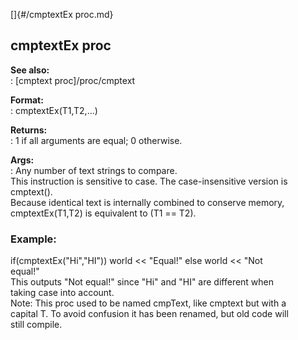 []{#/cmptextEx proc.md}    
## cmptextEx proc    
**See also:**    
:   [cmptext proc]/proc/cmptext    
<!-- -->    
**Format:**    
:   cmptextEx(T1,T2,\...)    
<!-- -->    
**Returns:**    
:   1 if all arguments are equal; 0 otherwise.    
<!-- -->    
**Args:**    
:   Any number of text strings to compare.    
This instruction is sensitive to case. The case-insensitive version is    
cmptext().    
Because identical text is internally combined to conserve memory,    
cmptextEx(T1,T2) is equivalent to (T1 == T2).    
### Example:    
if(cmptextEx(\"Hi\",\"HI\")) world \<\< \"Equal!\" else world \<\< \"Not    
equal!\"    
This outputs \"Not equal!\" since \"Hi\" and \"HI\" are different when    
taking case into account.    
Note: This proc used to be named cmpText, like cmptext but with a    
capital T. To avoid confusion it has been renamed, but old code will    
still compile.  